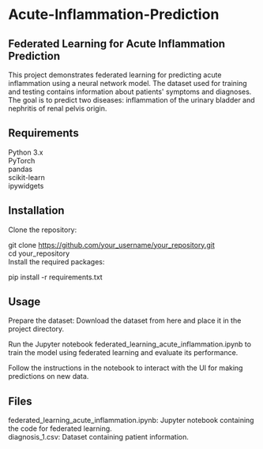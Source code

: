 # Acute-Inflammation-Prediction

## Federated Learning for Acute Inflammation Prediction
This project demonstrates federated learning for predicting acute inflammation using a neural network model. The dataset used for training and testing contains information about patients' symptoms and diagnoses. The goal is to predict two diseases: inflammation of the urinary bladder and nephritis of renal pelvis origin. </br>

## Requirements
Python 3.x </br>
PyTorch </br>
pandas </br>
scikit-learn </br>
ipywidgets </br>
## Installation
Clone the repository: </br>

git clone https://github.com/your_username/your_repository.git </br>
cd your_repository </br>
Install the required packages: </br>

pip install -r requirements.txt </br>

## Usage
Prepare the dataset: Download the dataset from here and place it in the project directory. </br>

Run the Jupyter notebook federated_learning_acute_inflammation.ipynb to train the model using federated learning and evaluate its performance. </br>

Follow the instructions in the notebook to interact with the UI for making predictions on new data. </br>

## Files
federated_learning_acute_inflammation.ipynb: Jupyter notebook containing the code for federated learning. </br>
diagnosis_1.csv: Dataset containing patient information. </br>
